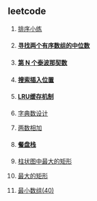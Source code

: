 ## leetcode

1. [排序小练](https://github.com/wulimax/blogs/blob/master/docs/arithmetic/sort.md)

2. #### [ 寻找两个有序数组的中位数](https://github.com/wulimax/blogs/blob/master/docs/arithmetic/2.md)

3. #### [第 N 个泰波那契数](https://github.com/wulimax/blogs/blob/master/docs/arithmetic/3.md)

4. #### [搜索插入位置](https://github.com/wulimax/blogs/blob/master/docs/arithmetic/4.md)

5. #### [LRU缓存机制](https://github.com/wulimax/blogs/blob/master/docs/arithmetic/5.md)

6. [字典数设计](https://github.com/wulimax/blogs/blob/master/docs/arithmetic/6.md)

7. [两数相加](https://github.com/wulimax/blogs/blob/master/docs/arithmetic/7.md)

8. #### [餐盘栈](https://github.com/wulimax/blogs/blob/master/docs/arithmetic/8.md)

9. [柱状图中最大的矩形](https://github.com/wulimax/blogs/blob/master/docs/arithmetic/9.md) 

10. [最大的矩形](https://github.com/wulimax/blogs/blob/master/docs/arithmetic/10.md)
11. [最小数组(40)](https://github.com/wulimax/blogs/blob/master/docs/arithmetic/11.md)
